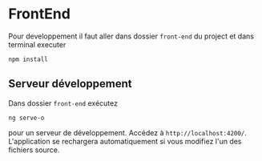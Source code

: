 # FrontEnd

Pour developpement il faut aller dans dossier `front-end` du project et dans terminal executer 

```
npm install
```

## Serveur développement

Dans dossier `front-end` exécutez 
```
ng serve-o
```

pour un serveur de développement. Accédez à `http://localhost:4200/`. L'application se rechargera automatiquement si vous modifiez l'un des fichiers source.
